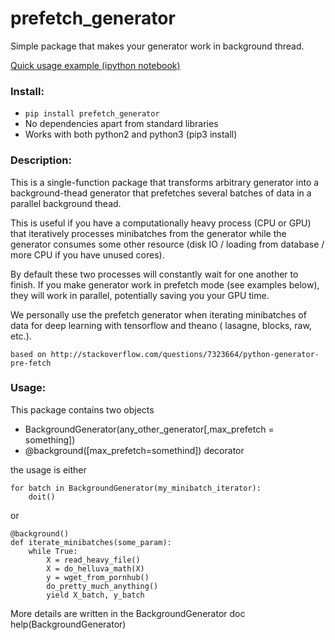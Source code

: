 # prefetch_generator

Simple package that makes your generator work in background thread.


[Quick usage example (ipython notebook)](https://github.com/justheuristic/prefetch_generator/blob/master/example.ipynb)


### Install:
 *  ```pip install prefetch_generator```
 *  No dependencies apart from standard libraries
 *  Works with both python2 and python3 (pip3 install)


### Description:

This is a single-function package that transforms arbitrary generator into a background-thead generator that prefetches several batches of data in a parallel background thead.

This is useful if you have a computationally heavy process (CPU or GPU) that iteratively processes minibatches from the generator while the generator consumes some other resource (disk IO / loading from database / more CPU if you have unused cores). 

By default these two processes will constantly wait for one another to finish. If you make generator work in prefetch mode (see examples below), they will work in parallel, potentially saving you your GPU time.

We personally use the prefetch generator when iterating minibatches of data for deep learning with tensorflow and theano ( lasagne, blocks, raw, etc.).

`based on http://stackoverflow.com/questions/7323664/python-generator-pre-fetch`

### Usage:

This package contains two objects
 - BackgroundGenerator(any_other_generator[,max_prefetch = something])
 - @background([max_prefetch=somethind]) decorator

the usage is either

```
for batch in BackgroundGenerator(my_minibatch_iterator):
    doit()
```

or

```
@background()
def iterate_minibatches(some_param):
    while True:
        X = read_heavy_file()
        X = do_helluva_math(X)
        y = wget_from_pornhub()
        do_pretty_much_anything()
        yield X_batch, y_batch
```

More details are written in the BackgroundGenerator doc
help(BackgroundGenerator)
